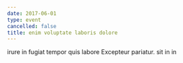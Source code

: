 ```yaml
---
date: 2017-06-01
type: event
cancelled: false
title: enim voluptate laboris dolore
---
```

irure in fugiat tempor quis labore Excepteur pariatur. sit in in